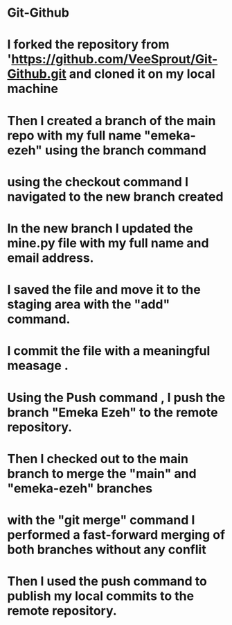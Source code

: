 # Git-Github
# I forked the repository from 'https://github.com/VeeSprout/Git-Github.git and cloned it on my local machine
# Then I created a branch of the main repo with my full name "emeka-ezeh" using the branch command
# using the checkout command I navigated to the new branch created 
# In the new branch I updated the mine.py file with my full name and email address.
# I saved the file and move it to the staging area with the "add" command. 
# I commit the file with a meaningful measage .
# Using the Push command , I push the branch "Emeka Ezeh" to the remote repository.
# Then I checked out to the main branch to merge the "main" and "emeka-ezeh" branches
# with the "git merge" command I performed a fast-forward merging of both branches without any conflit
# Then I used the push command to publish my local commits to the remote repository.